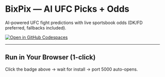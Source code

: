 # BixPix — AI UFC Picks + Odds

AI-powered UFC fight predictions with live sportsbook odds (DK/FD preferred, fallbacks included).

[![Open in GitHub Codespaces](https://github.com/codespaces/badge.svg)](https://github.com/codespaces/new?hide_repo_select=true&ref=main&repo=YOURUSER%2FYOURREPO&quickstart=1)

---

## Run in Your Browser (1-click)
Click the badge above → wait for install → port 5000 auto-opens.

